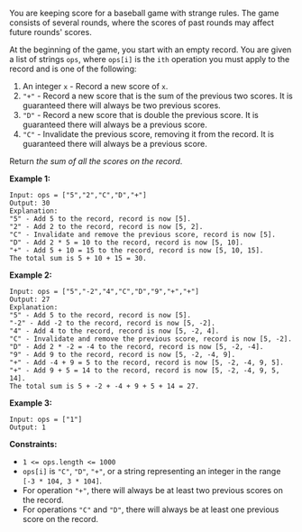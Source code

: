 You are keeping score for a baseball game with strange rules. The game
consists of several rounds, where the scores of past rounds may affect future
rounds' scores.

At the beginning of the game, you start with an empty record. You are given a
list of strings `ops`, where `ops[i]` is the `ith` operation you must apply to
the record and is one of the following:

  1. An integer `x` \- Record a new score of `x`.
  2. `"+"` \- Record a new score that is the sum of the previous two scores. It is guaranteed there will always be two previous scores.
  3. `"D"` \- Record a new score that is double the previous score. It is guaranteed there will always be a previous score.
  4. `"C"` \- Invalidate the previous score, removing it from the record. It is guaranteed there will always be a previous score.

Return _the sum of all the scores on the record_.



**Example 1:**

    
    
    Input: ops = ["5","2","C","D","+"]
    Output: 30
    Explanation:
    "5" - Add 5 to the record, record is now [5].
    "2" - Add 2 to the record, record is now [5, 2].
    "C" - Invalidate and remove the previous score, record is now [5].
    "D" - Add 2 * 5 = 10 to the record, record is now [5, 10].
    "+" - Add 5 + 10 = 15 to the record, record is now [5, 10, 15].
    The total sum is 5 + 10 + 15 = 30.
    

**Example 2:**

    
    
    Input: ops = ["5","-2","4","C","D","9","+","+"]
    Output: 27
    Explanation:
    "5" - Add 5 to the record, record is now [5].
    "-2" - Add -2 to the record, record is now [5, -2].
    "4" - Add 4 to the record, record is now [5, -2, 4].
    "C" - Invalidate and remove the previous score, record is now [5, -2].
    "D" - Add 2 * -2 = -4 to the record, record is now [5, -2, -4].
    "9" - Add 9 to the record, record is now [5, -2, -4, 9].
    "+" - Add -4 + 9 = 5 to the record, record is now [5, -2, -4, 9, 5].
    "+" - Add 9 + 5 = 14 to the record, record is now [5, -2, -4, 9, 5, 14].
    The total sum is 5 + -2 + -4 + 9 + 5 + 14 = 27.
    

**Example 3:**

    
    
    Input: ops = ["1"]
    Output: 1
    



**Constraints:**

  * `1 <= ops.length <= 1000`
  * `ops[i]` is `"C"`, `"D"`, `"+"`, or a string representing an integer in the range `[-3 * 104, 3 * 104]`.
  * For operation `"+"`, there will always be at least two previous scores on the record.
  * For operations `"C"` and `"D"`, there will always be at least one previous score on the record.

